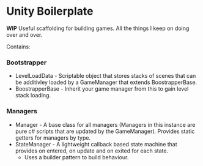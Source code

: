 # Unity Boilerplate

__WIP__
Useful scaffolding for building games. All the things I keep on doing over and over.

Contains:

### Bootstrapper
- LevelLoadData - Scriptable object that stores stacks of scenes that can be additivley loaded by a GameManager that extends BoostrapperBase. 
- BoostrapperBase - Inherit your game manager from this to gain level stack loading.
### Managers
- Manager - A base class for all managers (Managers in this instance are pure c# scripts that are updated by the GameManager). Provides static getters for managers by type.
- StateManager - A lightweight callback based state machine that provides on entered, on update and on exited for each state.
  - Uses a builder pattern to build behaviour.



